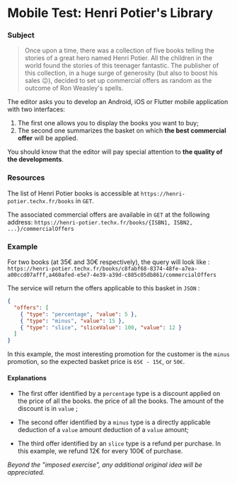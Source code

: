 # Mobile Test: Henri Potier's Library

### Subject

> Once upon a time, there was a collection of five books telling the stories of a great hero named Henri Potier.
All the children in the world found the stories of this teenager fantastic.
The publisher of this collection, in a huge surge of generosity (but also to boost his sales :wink:),
decided to set up commercial offers as random as the outcome of Ron Weasley's spells.

The editor asks you to develop an Android, iOS or Flutter mobile application with two interfaces:

1. The first one allows you to display the books you want to buy;
1. The second one summarizes the basket on which __the best commercial offer__ will be applied.

You should know that the editor will pay special attention to __the quality of the developments__.
&nbsp;

### Resources

The list of Henri Potier books is accessible at `https://henri-potier.techx.fr/books` in `GET`.

The associated commercial offers are available in `GET` at the following address: `https://henri-potier.techx.fr/books/{ISBN1, ISBN2, ...}/commercialOffers`

### Example

For two books (at 35€ and 30€ respectively), the query will look like : `https://henri-potier.techx.fr/books/c8fabf68-8374-48fe-a7ea-a00ccd07afff,a460afed-e5e7-4e39-a39d-c885c05db861/commercialOffers`

The service will return the offers applicable to this basket in `JSON` :
```json
{
  "offers": [
    { "type": "percentage", "value": 5 },
    { "type": "minus", "value": 15 },
    { "type": "slice", "sliceValue": 100, "value": 12 }
  ]
}
```

In this example, the most interesting promotion for the customer is the `minus` promotion, so the expected basket price is `65€ - 15€`, or `50€`.

#### Explanations

* The first offer identified by a `percentage` type is a discount applied on the price of all the books.
the price of all the books.
The amount of the discount is in `value` ;

* The second offer identified by a `minus` type is a directly applicable deduction of a `value` amount
deduction of a `value` amount;

* The third offer identified by an `slice` type is a refund per purchase.
In this example, we refund 12€ for every 100€ of purchase.

*Beyond the "imposed exercise", any additional original idea will be appreciated.*

